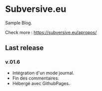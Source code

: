 # Subversive.eu

Sample Blog.

Check more :   <https://subversive.eu/apropos/>

## Last release

### v.01.6

- Intégration d'un mode journal.  
- Fin des commentaires.  
- Hébergé avec GithubPages.
